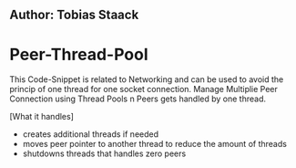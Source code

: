 ## Author: Tobias Staack

# Peer-Thread-Pool
This Code-Snippet is related to Networking and can be used to avoid the princip of one thread for one socket connection.
Manage Multiplie Peer Connection using Thread Pools n Peers gets handled by one thread.

[What it handles]
- creates additional threads if needed
- moves peer pointer to another thread to reduce the amount of threads
- shutdowns threads that handles zero peers
